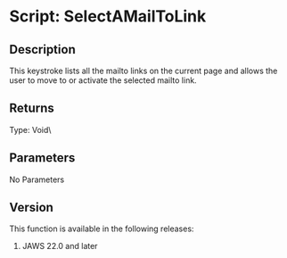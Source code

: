 # Script: SelectAMailToLink

## Description

This keystroke lists all the mailto links on the current page and allows
the user to move to or activate the selected mailto link.

## Returns

Type: Void\

## Parameters

No Parameters

## Version

This function is available in the following releases:

1.  JAWS 22.0 and later
